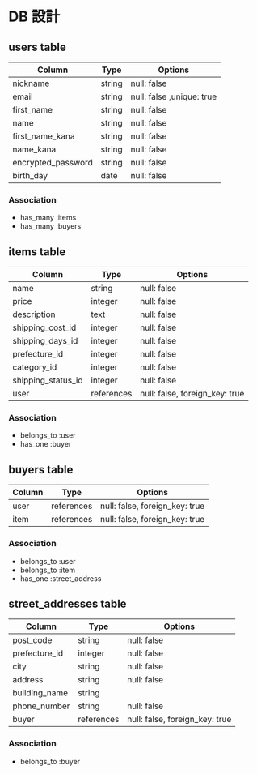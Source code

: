 # DB 設計

## users table
| Column                  | Type                | Options                 |
|-------------------------|---------------------|-------------------------|
| nickname                | string              | null: false              |
| email                   | string              | null: false ,unique: true|
| first_name              | string              | null: false              |
| name                    | string              | null: false              |
| first_name_kana         | string              | null: false              |
| name_kana               | string              | null: false              |
| encrypted_password      | string              | null: false              |
| birth_day               | date                | null: false              |

### Association
* has_many :items
* has_many :buyers

## items table

| Column                   | Type                | Options                 |
|------------------------  |---------------------|-------------------------|
| name                     | string            | null: false                    |
| price                    | integer           | null: false                    |
| description              | text              | null: false                    |
| shipping_cost_id         | integer           | null: false                    |
| shipping_days_id         | integer           | null: false                    |
| prefecture_id            | integer           | null: false                    |
| category_id              | integer           | null: false                     |
| shipping_status_id       | integer           | null: false                     |
| user                     | references        | null: false, foreign_key: true  |

### Association
* belongs_to :user
* has_one    :buyer

## buyers table
| Column                  | Type                | Options                 |
|-------------------------|---------------------|-------------------------|
| user                    | references          | null: false, foreign_key: true      |
| item                    | references          | null: false, foreign_key: true      |

### Association
* belongs_to :user
* belongs_to :item
* has_one    :street_address


## street_addresses table

| Column                         | Type       | Options           |
|--------------------------------|------------|-------------------|
| post_code        | string      | null: false                         |
| prefecture_id    | integer     | null: false                         |
| city             | string      | null: false                         |
| address          | string      | null: false                         | 
| building_name    | string      |                                     |
| phone_number     | string      | null: false                         |
| buyer            | references  | null: false, foreign_key: true      |

### Association
* belongs_to :buyer